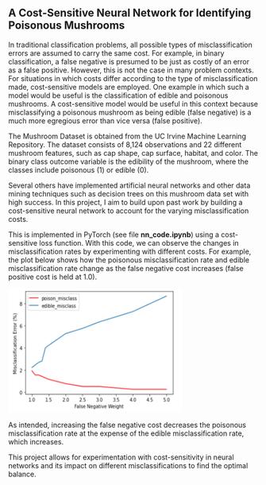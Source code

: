 ## A Cost-Sensitive Neural Network for Identifying Poisonous Mushrooms

In traditional classification problems, all possible types of misclassification errors are assumed to carry the same cost. For example, in binary classification, a false negative is presumed to be just as costly of an error as a false positive. However, this is not the case in many problem contexts. For situations in which costs differ according to the type of misclassification made, cost-sensitive models are employed. One example in which such a model would be useful is the classification of edible and poisonous mushrooms. A cost-sensitive model would be useful in this context because misclassifying a poisonous mushroom as being edible (false negative) is a much more egregious error than vice versa (false positive).

The Mushroom Dataset is obtained from the UC Irvine Machine Learning Repository. The dataset consists of 8,124 observations and 22 different mushroom features, such as cap shape, cap surface, habitat, and color. The binary class outcome variable is the edibility of the mushroom, where the classes include poisonous (1) or edible (0). 

Several others have implemented artificial neural networks and other data mining techniques such as decision trees on this mushroom data set with high success. In this project, I aim to build upon past work by building a cost-sensitive neural network to account for the varying misclassification costs. 

This is implemented in PyTorch (see file **nn_code.ipynb**) using a cost-sensitive loss function. With this code, we can observe the changes in misclassification rates by experimenting with different costs. For example, the plot below shows how the poisonous misclassification rate and edible misclassification rate change as the false negative cost increases (false positive cost is held at 1.0). 

<img src="error_plot.png" width="350" height="250">

As intended, increasing the false negative cost decreases the poisonous misclassification rate at the expense of the edible misclassification rate, which increases. 

This project allows for experimentation with cost-sensitivity in neural networks and its impact on different misclassifications to find the optimal balance.
